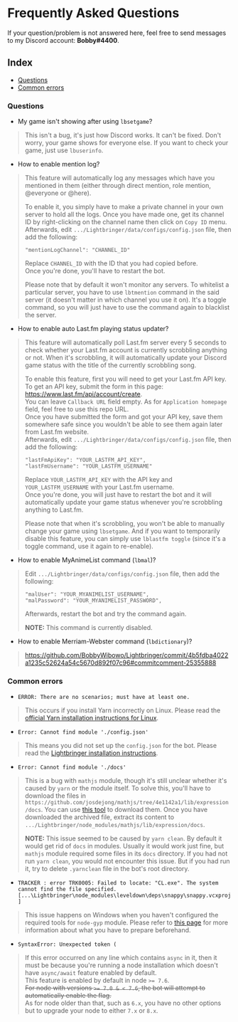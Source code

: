 # Frequently Asked Questions
If your question/problem is not answered here, feel free to send messages to my Discord account: **Bobby#4400**.

## Index
- [Questions](#questions)
- [Common errors](#common-errors)

### Questions
- My game isn't showing after using `lbsetgame`?
> This isn't a bug, it's just how Discord works. It can't be fixed. Don't worry, your game shows for everyone else. If you want to check your game, just use `lbuserinfo`.

- How to enable mention log?
> This feature will automatically log any messages which have you mentioned in them (either through direct mention, role mention, @everyone or @here).  
>
> To enable it, you simply have to make a private channel in your own server to hold all the logs. Once you have made one, get its channel ID by right-clicking on the channel name then click on `Copy ID` menu.  
Afterwards, edit `.../Lightbringer/data/configs/config.json` file, then add the following:
> ```
> "mentionLogChannel": "CHANNEL_ID"
> ```
> Replace `CHANNEL_ID` with the ID that you had copied before.  
Once you're done, you'll have to restart the bot.
>
> Please note that by default it won't monitor any servers. To whitelist a particular server, you have to use `lbtmention` command in the said server (it doesn't matter in which channel you use it on). It's a toggle command, so you will just have to use the command again to blacklist the server.

- How to enable auto Last.fm playing status updater?
> This feature will automatically poll Last.fm server every 5 seconds to check whether your Last.fm account is currently scrobbling anything or not. When it's scrobbling, it will automatically update your Discord game status with the title of the currently scrobbling song.  
>
> To enable this feature, first you will need to get your Last.fm API key.  
To get an API key, submit the form in this page: https://www.last.fm/api/account/create.  
You can leave `Callback URL` field empty. As for `Application homepage` field, feel free to use this repo URL.  
Once you have submitted the form and got your API key, save them somewhere safe since you wouldn't be able to see them again later from Last.fm website.  
Afterwards, edit `.../Lightbringer/data/configs/config.json` file, then add the following:
> ```
> "lastFmApiKey": "YOUR_LASTFM_API_KEY",
> "lastFmUsername": "YOUR_LASTFM_USERNAME"
> ```
> Replace `YOUR_LASTFM_API_KEY` with the API key and `YOUR_LASTFM_USERNAME` with your Last.fm username.  
Once you're done, you will just have to restart the bot and it will automatically update your game status whenever you're scrobbling anything to Last.fm.  
>
> Please note that when it's scrobbling, you won't be able to manually change your game using `lbsetgame`. And if you want to temporarily disable this feature, you can simply use `lblastfm toggle` (since it's a toggle command, use it again to re-enable).

- How to enable MyAnimeList command (`lbmal`)?
> Edit `.../Lightbringer/data/configs/config.json` file, then add the following:
> ```
> "malUser": "YOUR_MYANIMELIST_USERNAME",
> "malPassword": "YOUR_MYANIMELIST_PASSWORD",
> ```
> Afterwards, restart the bot and try the command again.
>
> **NOTE:** This command is currently disabled.

- How to enable Merriam-Webster command (`lbdictionary`)?
> https://github.com/BobbyWibowo/Lightbringer/commit/4b5fdba4022a1235c52624a54c5670d892f07c96#commitcomment-25355888

### Common errors
- `ERROR: There are no scenarios; must have at least one.`
> This occurs if you install Yarn incorrectly on Linux. Please read the [official Yarn installation instructions for Linux](http://yarnpkg.com/en/docs/install#linux-tab).

- `Error: Cannot find module './config.json'`
> This means you did not set up the `config.json` for the bot. Please read the [Lightbringer installation instructions](https://github.com/BobbyWibowo/Lightbringer#installing).

- `Error: Cannot find module './docs'`
> This is a bug with `mathjs` module, though it's still unclear whether it's caused by `yarn` or the module itself. To solve this, you'll have to download the files in `https://github.com/josdejong/mathjs/tree/4e1142a1/lib/expression/docs`. You can use [this tool](https://minhaskamal.github.io/DownGit/#/home?url=https://github.com/josdejong/mathjs/tree/4e1142a1/lib/expression/docs) to download them. Once you have downloaded the archived file, extract its content to `.../Lightbringer/node_modules/mathjs/lib/expression/docs`.
>
> **NOTE:** This issue seemed to be caused by `yarn clean`. By default it would get rid of `docs` in modules. Usually it would work just fine, but `mathjs` module required some files in its `docs` directory. If you had not run `yarn clean`, you would not encounter this issue. But if you had run it, try to delete `.yarnclean` file in the bot's root directory.

- `TRACKER : error TRK0005: Failed to locate: "CL.exe". The system cannot find the file specified. [...\Lightbringer\node_modules\leveldown\deps\snappy\snappy.vcxproj]`
> This issue happens on Windows when you haven't configured the required tools for `node-gyp` module. Please refer to [this page](https://github.com/nodejs/node-gyp#on-windows) for more information about what you have to prepare beforehand.

- `SyntaxError: Unexpected token (`
> If this error occurred on any line which contains `async` in it, then it must be because you're running a node installation which doesn't have `async/await` feature enabled by default.  
This feature is enabled by default in node `>= 7.6`.  
~~For node with versions `>= 7.0 & < 7.6`, the bot will attempt to automatically enable the flag.~~  
As for node older than that, such as `6.x`, you have no other options but to upgrade your node to either `7.x` or `8.x`.
